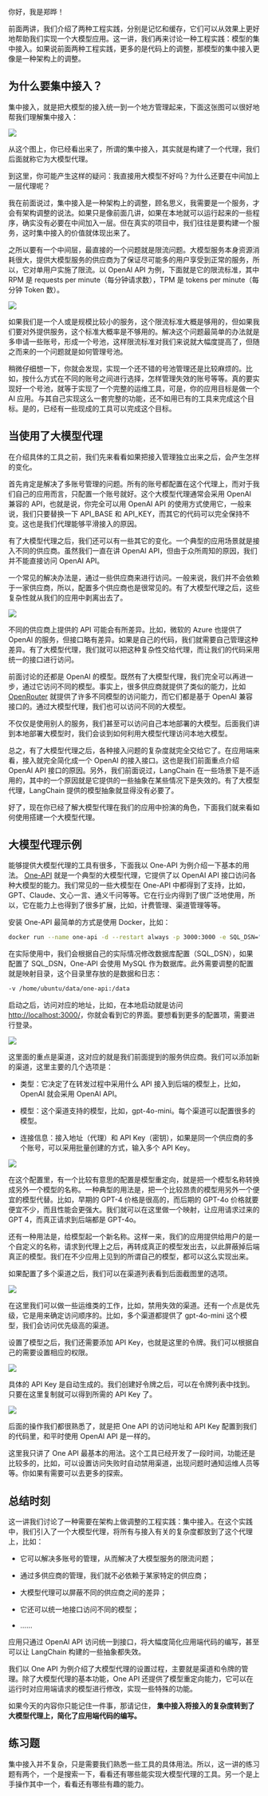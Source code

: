 你好，我是郑晔！

前面两讲，我们介绍了两种工程实践，分别是记忆和缓存，它们可以从效果上更好地帮助我们实现一个大模型应用。这一讲，我们再来讨论一种工程实践：模型的集中接入。如果说前面两种工程实践，更多的是代码上的调整，那模型的集中接入更像是一种架构上的调整。

## 为什么要集中接入？

集中接入，就是把大模型的接入统一到一个地方管理起来，下面这张图可以很好地帮我们理解集中接入：

![](https://static001.geekbang.org/resource/image/1d/93/1db8f3fb18d756b2f4e1664e7a2acb93.jpg?wh=3000x1065)

从这个图上，你已经看出来了，所谓的集中接入，其实就是构建了一个代理，我们后面就称它为大模型代理。

到这里，你可能产生这样的疑问：我直接用大模型不好吗？为什么还要在中间加上一层代理呢？

我在前面说过，集中接入是一种架构上的调整，顾名思义，我需要是一个服务，才会有架构调整的说法。如果只是像前面几讲，如果在本地就可以运行起来的一些程序，确实没有必要在中间加入一层。但在真实的项目中，我们往往是要构建一个服务，这时集中接入的价值就体现出来了。

之所以要有一个中间层，最直接的一个问题就是限流问题。大模型服务本身资源消耗很大，提供大模型服务的供应商为了保证尽可能多的用户享受到正常的服务，所以，它对单用户实施了限流。以 OpenAI API 为例，下面就是它的限流标准，其中 RPM 是 requests per minute（每分钟请求数），TPM 是 tokens per minute（每分钟 Token 数）。

![](https://static001.geekbang.org/resource/image/f8/c2/f8350ae86ea31f834e80efd855d1cfc2.jpg?wh=2000x1264)

如果我们是一个人或是规模比较小的服务，这个限流标准大概是够用的，但如果我们要对外提供服务，这个标准大概率是不够用的。解决这个问题最简单的办法就是多申请一些账号，形成一个号池，这样限流标准对我们来说就大幅度提高了，但随之而来的一个问题就是如何管理号池。

稍微仔细想一下，你就会发现，实现一个还不错的号池管理还是比较麻烦的。比如，按什么方式在不同的账号之间进行选择，怎样管理失效的账号等等。真的要实现好一个号池，就等于实现了一个完整的运维工具，可是，你的应用目标是做一个 AI 应用。与其自己实现这么一套完整的功能，还不如用已有的工具来完成这个目标。是的，已经有一些现成的工具可以完成这个目标。

## 当使用了大模型代理

在介绍具体的工具之前，我们先来看看如果把接入管理独立出来之后，会产生怎样的变化。

首先肯定是解决了多账号管理的问题。所有的账号都配置在这个代理上，而对于我们自己的应用而言，只配置一个账号就好。这个大模型代理通常会采用 OpenAI 兼容的 API，也就是说，你完全可以用 OpenAI API 的使用方式使用它，一般来说，我们只要替换一下 API\_BASE 和 API\_KEY，而其它的代码可以完全保持不变。这也是我们代理能够平滑接入的原因。

有了大模型代理之后，我们还可以有一些其它的变化。一个典型的应用场景就是接入不同的供应商。虽然我们一直在讲 OpenAI API，但由于众所周知的原因，我们并不能直接访问 OpenAI API。

一个常见的解决办法是，通过一些供应商来进行访问。一般来说，我们并不会依赖于一家供应商，所以，配置多个供应商也是很常见的。有了大模型代理之后，这些复杂性就从我们的应用中剥离出去了。

![](https://static001.geekbang.org/resource/image/c9/a8/c9013acf5e1ff2ed02520bbf0be564a8.jpg?wh=3000x1065)

不同的供应商上提供的 API 可能会有所差异。比如，微软的 Azure 也提供了 OpenAI 的服务，但接口略有差异。如果是自己的代码，我们就需要自己管理这种差异。有了大模型代理，我们就可以把这种复杂性交给代理，而让我们的代码采用统一的接口进行访问。

前面讨论的还都是 OpenAI 的模型。既然有了大模型代理，我们完全可以再进一步，通过它访问不同的模型。事实上，很多供应商就提供了类似的能力，比如 [OpenRouter](https://openrouter.ai/) 就提供了许多不同模型的访问能力，而它们都是基于 OpenAI 兼容接口的。通过大模型代理，我们也可以访问不同的大模型。

不仅仅是使用别人的服务，我们甚至可以访问自己本地部署的大模型。后面我们讲到本地部署大模型时，我们会谈到如何利用大模型代理访问本地大模型。

总之，有了大模型代理之后，各种接入问题的复杂度就完全交给它了。在应用端来看，接入就完全简化成一个 OpenAI 的接入接口。这也是我们前面重点介绍 OpenAI API 接口的原因。另外，我们前面说过，LangChain 在一些场景下是不适用的，其中的一个原因就是它提供的一些抽象在某些情况下是失效的。有了大模型代理，LangChain 提供的模型抽象就显得没有必要了。

好了，现在你已经了解大模型代理在我们的应用中扮演的角色，下面我们就来看如何使用搭建一个大模型代理。

## 大模型代理示例

能够提供大模型代理的工具有很多，下面我以 One-API 为例介绍一下基本的用法。 [One-API](https://github.com/songquanpeng/one-api/) 就是一个典型的大模型代理，它提供了以 OpenAI API 接口访问各种大模型的能力。我们常见的一些大模型在 One-API 中都得到了支持，比如，GPT、Claude、文心一言、通义千问等等。它在行业内得到了很广泛地使用，所以，它在能力上也得到了很多扩展，比如，计费管理、渠道管理等等。

安装 One-API 最简单的方式是使用 Docker，比如：

```bash
docker run --name one-api -d --restart always -p 3000:3000 -e SQL_DSN="root:123456@tcp(localhost:3306)/oneapi" -e TZ=Asia/Shanghai -v /home/ubuntu/data/one-api:/data justsong/one-api

```

在实际使用中，我们会根据自己的实际情况修改数据库配置（SQL\_DSN），如果配置了 SQL\_DSN，One-API 会使用 MySQL 作为数据库。此外需要调整的配置就是映射目录，这个目录里存放的是数据和日志：

```bash
-v /home/ubuntu/data/one-api:/data

```

启动之后，访问对应的地址，比如，在本地启动就是访问 [http://localhost:3000/](http://localhost:3000/)，你就会看到它的界面。要想看到更多的配置项，需要进行登录。

![](https://static001.geekbang.org/resource/image/45/e4/45a1fa2b0b6ece49c66b1ccee3e4abe4.jpg?wh=2334x774)

这里面的重点是渠道，这对应的就是我们前面提到的服务供应商。我们可以添加新的渠道，这里主要的几个选项是：

- 类型：它决定了在转发过程中采用什么 API 接入到后端的模型上，比如，OpenAI 就会采用 OpenAI API。

- 模型：这个渠道支持的模型，比如，gpt-4o-mini。每个渠道可以配置很多的模型。

- 连接信息：接入地址（代理）和 API Key（密钥），如果是同一个供应商的多个账号，可以采用批量创建的方式，输入多个 API Key。


![](https://static001.geekbang.org/resource/image/1c/62/1ca141960f67cdc06fe19c0cfc123062.jpg?wh=3677x3284)

在这个配置里，有一个比较有意思的配置是模型重定向，就是把一个模型名称转换成另外一个模型的名称。一种典型的用法是，把一个比较昂贵的模型用另外一个便宜的模型代替。比如，早期的 GPT-4 价格是很高的，而后期的 GPT-4o 价格就要便宜不少，而且性能会更强大。我们就可以在这里做一个映射，让应用请求过来的 GPT 4，而真正请求到后端都是 GPT-4o。

还有一种用法是，给模型起一个新名称。这样一来，我们的应用提供给用户的是一个自定义的名称，请求到代理上之后，再转成真正的模型发出去，以此屏蔽掉后端真正的模型。我们在不少应用上见到的所谓自己的模型，都可以这么实现出来。

如果配置了多个渠道之后，我们可以在渠道列表看到后面截图里的选项。

![](https://static001.geekbang.org/resource/image/f0/24/f088c860520bb35026f3e7b53fd02324.jpg?wh=2254x352)

在这里我们可以做一些运维类的工作，比如，禁用失效的渠道。还有一个点是优先级，它是用来确定访问顺序的。比如，多个渠道都提供了 gpt-4o-mini 这个模型，我们会访问优先级高的渠道。

设置了模型之后，我们还需要添加 API Key，也就是这里的令牌。我们可以根据自己的需要设置相应的权限。

![](https://static001.geekbang.org/resource/image/a3/6d/a340aee80f37bf9b1e91a97f01b9236d.jpg?wh=2306x1252)

具体的 API Key 是自动生成的。我们创建好令牌之后，可以在令牌列表中找到。只要在这里复制就可以得到所需的 API Key 了。

![](https://static001.geekbang.org/resource/image/10/eb/1043dyyfe5b304b22b8aec6c7f7cd2eb.jpg?wh=2318x606)

后面的操作我们都很熟悉了，就是把 One API 的访问地址和 API Key 配置到我们的代码里，和平时使用 OpenAI API 是一样的。

这里我只讲了 One API 最基本的用法。这个工具已经开发了一段时间，功能还是比较多的，比如，可以设置访问失败时自动禁用渠道，出现问题时通知运维人员等等。你如果有需要可以去更多的探索。

## 总结时刻

这一讲我们讨论了一种需要在架构上做调整的工程实践：集中接入。在这个实践中，我们引入了一个大模型代理，将所有与接入有关的复杂度都放到了这个代理上，比如：

- 它可以解决多账号的管理，从而解决了大模型服务的限流问题；

- 通过多供应商的管理，我们就不必依赖于某家特定的供应商；

- 大模型代理可以屏蔽不同的供应商之间的差异；

- 它还可以统一地接口访问不同的模型；

- ……


应用只通过 OpenAI API 访问统一到接口，将大幅度简化应用端代码的编写，甚至可以让 LangChain 构建的一些抽象都失效。

我们以 One API 为例介绍了大模型代理的设置过程，主要就是渠道和令牌的管理。除了大模型代理的基本功能，One API 还提供了模型重定向能力，它可以在运行时对应用端请求的模型进行修改，实现一些特殊的功能。

如果今天的内容你只能记住一件事，那请记住， **集中接入将接入的复杂度转到了大模型代理上，简化了应用端代码的编写。**

## 练习题

集中接入并不复杂，只是需要我们熟悉一些工具的具体用法。所以，这一讲的练习题有两个，一个是搜索一下，看看还有哪些能实现大模型代理的工具。另一个是上手操作其中一个，看看还有哪些有趣的能力。